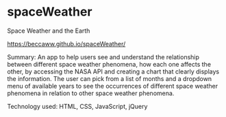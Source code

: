 # spaceWeather
Space Weather and the Earth

https://beccaww.github.io/spaceWeather/

Summary: An app to help users see and understand the relationship between different space weather phenomena, how each one affects the other, 
by accessing the NASA API and creating a chart that clearly displays the information. The user can pick from a list of months and a
dropdown menu of available years to see the occurrences of different space weather phenomena in relation to other space weather phenomena. 

Technology used: HTML, CSS, JavaScript, jQuery

